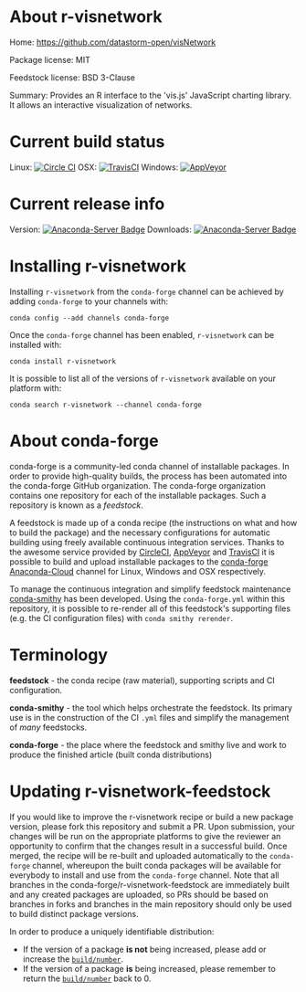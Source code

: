 About r-visnetwork
==================

Home: https://github.com/datastorm-open/visNetwork

Package license: MIT

Feedstock license: BSD 3-Clause

Summary: Provides an R interface to the 'vis.js' JavaScript charting library. It allows an interactive visualization of networks.



Current build status
====================

Linux: [![Circle CI](https://circleci.com/gh/conda-forge/r-visnetwork-feedstock.svg?style=shield)](https://circleci.com/gh/conda-forge/r-visnetwork-feedstock)
OSX: [![TravisCI](https://travis-ci.org/conda-forge/r-visnetwork-feedstock.svg?branch=master)](https://travis-ci.org/conda-forge/r-visnetwork-feedstock)
Windows: [![AppVeyor](https://ci.appveyor.com/api/projects/status/github/conda-forge/r-visnetwork-feedstock?svg=True)](https://ci.appveyor.com/project/conda-forge/r-visnetwork-feedstock/branch/master)

Current release info
====================
Version: [![Anaconda-Server Badge](https://anaconda.org/conda-forge/r-visnetwork/badges/version.svg)](https://anaconda.org/conda-forge/r-visnetwork)
Downloads: [![Anaconda-Server Badge](https://anaconda.org/conda-forge/r-visnetwork/badges/downloads.svg)](https://anaconda.org/conda-forge/r-visnetwork)

Installing r-visnetwork
=======================

Installing `r-visnetwork` from the `conda-forge` channel can be achieved by adding `conda-forge` to your channels with:

```
conda config --add channels conda-forge
```

Once the `conda-forge` channel has been enabled, `r-visnetwork` can be installed with:

```
conda install r-visnetwork
```

It is possible to list all of the versions of `r-visnetwork` available on your platform with:

```
conda search r-visnetwork --channel conda-forge
```


About conda-forge
=================

conda-forge is a community-led conda channel of installable packages.
In order to provide high-quality builds, the process has been automated into the
conda-forge GitHub organization. The conda-forge organization contains one repository
for each of the installable packages. Such a repository is known as a *feedstock*.

A feedstock is made up of a conda recipe (the instructions on what and how to build
the package) and the necessary configurations for automatic building using freely
available continuous integration services. Thanks to the awesome service provided by
[CircleCI](https://circleci.com/), [AppVeyor](http://www.appveyor.com/)
and [TravisCI](https://travis-ci.org/) it is possible to build and upload installable
packages to the [conda-forge](https://anaconda.org/conda-forge)
[Anaconda-Cloud](http://docs.anaconda.org/) channel for Linux, Windows and OSX respectively.

To manage the continuous integration and simplify feedstock maintenance
[conda-smithy](http://github.com/conda-forge/conda-smithy) has been developed.
Using the ``conda-forge.yml`` within this repository, it is possible to re-render all of
this feedstock's supporting files (e.g. the CI configuration files) with ``conda smithy rerender``.


Terminology
===========

**feedstock** - the conda recipe (raw material), supporting scripts and CI configuration.

**conda-smithy** - the tool which helps orchestrate the feedstock.
                   Its primary use is in the construction of the CI ``.yml`` files
                   and simplify the management of *many* feedstocks.

**conda-forge** - the place where the feedstock and smithy live and work to
                  produce the finished article (built conda distributions)


Updating r-visnetwork-feedstock
===============================

If you would like to improve the r-visnetwork recipe or build a new
package version, please fork this repository and submit a PR. Upon submission,
your changes will be run on the appropriate platforms to give the reviewer an
opportunity to confirm that the changes result in a successful build. Once
merged, the recipe will be re-built and uploaded automatically to the
`conda-forge` channel, whereupon the built conda packages will be available for
everybody to install and use from the `conda-forge` channel.
Note that all branches in the conda-forge/r-visnetwork-feedstock are
immediately built and any created packages are uploaded, so PRs should be based
on branches in forks and branches in the main repository should only be used to
build distinct package versions.

In order to produce a uniquely identifiable distribution:
 * If the version of a package **is not** being increased, please add or increase
   the [``build/number``](http://conda.pydata.org/docs/building/meta-yaml.html#build-number-and-string).
 * If the version of a package **is** being increased, please remember to return
   the [``build/number``](http://conda.pydata.org/docs/building/meta-yaml.html#build-number-and-string)
   back to 0.

